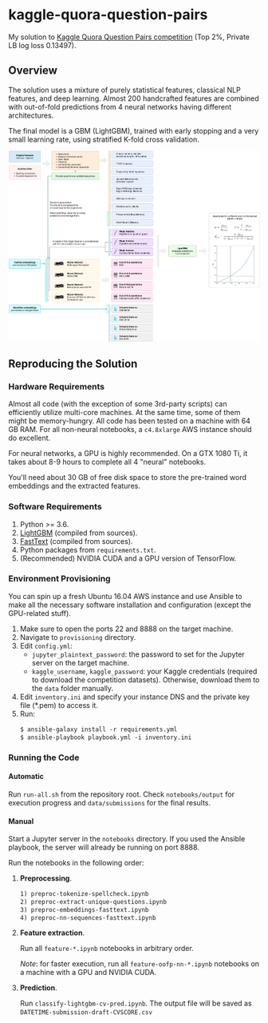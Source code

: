 # kaggle-quora-question-pairs

My solution to [Kaggle Quora Question Pairs competition](https://www.kaggle.com/c/quora-question-pairs) (Top 2%, Private LB log loss 0.13497).



## Overview

The solution uses a mixture of purely statistical features, classical NLP features, and deep learning.
Almost 200 handcrafted features are combined with out-of-fold predictions from 4 neural networks having different architectures.

The final model is a GBM (LightGBM), trained with early stopping and a very small learning rate, using stratified K-fold cross validation.

![Overall solution structure](assets/solution-diagram.png)


## Reproducing the Solution


### Hardware Requirements

Almost all code (with the exception of some 3rd-party scripts) can efficiently utilize multi-core machines.
At the same time, some of them might be memory-hungry.
All code has been tested on a machine with 64 GB RAM.
For all non-neural notebooks, a `c4.8xlarge` AWS instance should do excellent.

For neural networks, a GPU is highly recommended.
On a GTX 1080 Ti, it takes about 8-9 hours to complete all 4 "neural" notebooks.

You'll need about 30 GB of free disk space to store the pre-trained word embeddings and the extracted features.

### Software Requirements

1. Python >= 3.6.
2. [LightGBM](https://github.com/Microsoft/LightGBM) (compiled from sources).
3. [FastText](https://github.com/facebookresearch/fastText) (compiled from sources).
4. Python packages from `requirements.txt`.
5. (Recommended) NVIDIA CUDA and a GPU version of TensorFlow.


### Environment Provisioning

You can spin up a fresh Ubuntu 16.04 AWS instance and use Ansible to make all the necessary software installation and configuration (except the GPU-related stuff).

1. Make sure to open the ports 22 and 8888 on the target machine.
2. Navigate to `provisioning` directory.
3. Edit `config.yml`:
    * `jupyter_plaintext_password`: the password to set for the Jupyter server on the target machine.
    * `kaggle_username`, `kaggle_password`: your Kaggle credentials (required to download the competition datasets).
      Otherwise, download them to the `data` folder manually.
4. Edit `inventory.ini` and specify your instance DNS and the private key file (*.pem) to access it.
5. Run:
    ```
    $ ansible-galaxy install -r requirements.yml
    $ ansible-playbook playbook.yml -i inventory.ini
    ```

### Running the Code

#### Automatic

Run `run-all.sh` from the repository root. Check `notebooks/output` for execution progress and `data/submissions` for the final results.

#### Manual

Start a Jupyter server in the `notebooks` directory. If you used the Ansible playbook, the server will already be running on port 8888.

Run the notebooks in the following order:

1. **Preprocessing**.
    ```
    1) preproc-tokenize-spellcheck.ipynb
    2) preproc-extract-unique-questions.ipynb
    3) preproc-embeddings-fasttext.ipynb
    4) preproc-nn-sequences-fasttext.ipynb
    ```

2. **Feature extraction**.

    Run all `feature-*.ipynb` notebooks in arbitrary order.
    
    *Note*: for faster execution, run all `feature-oofp-nn-*.ipynb` notebooks on a machine with a GPU and NVIDIA CUDA.
    
3. **Prediction**.

    Run `classify-lightgbm-cv-pred.ipynb`.
    The output file will be saved as `DATETIME-submission-draft-CVSCORE.csv`
